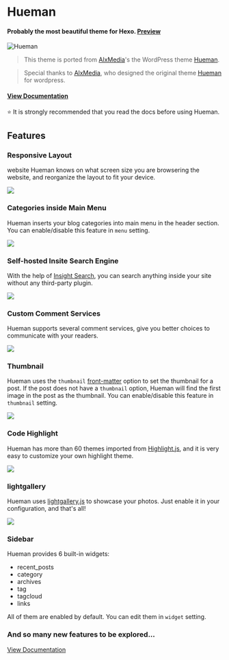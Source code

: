 # Hueman
#### Probably the most beautiful theme for Hexo. [Preview](http://ppoffice.github.io/hexo-theme-hueman/)

![Hueman](http://ppoffice.github.io/hexo-theme-hueman/gallery/screenshot.jpg "")

> This theme is ported from [AlxMedia](https://github.com/AlxMedia)'s the WordPress theme [Hueman](https://github.com/AlxMedia/hueman).

> Special thanks to [AlxMedia](https://github.com/AlxMedia), who designed the original theme [Hueman](https://github.com/AlxMedia/hueman) for wordpress.

#### [View Documentation](https://github.com/ppoffice/hexo-theme-hueman/wiki)
:star: It is strongly recommended that you read the docs before using Hueman.

## Features

### Responsive Layout
website
Hueman knows on what screen size you are browsering the website, and reorganize the layout to fit your device.

![](http://ppoffice.github.io/hexo-theme-hueman/gallery/responsive.jpg "")

### Categories inside Main Menu

Hueman inserts your blog categories into main menu in the header section. You can enable/disable this feature in `menu` setting.

![](http://ppoffice.github.io/hexo-theme-hueman/gallery/main-menu.jpg "")

### Self-hosted Insite Search Engine
With the help of [Insight Search](https://github.com/ppoffice/hexo-theme-hueman/wiki/Search#insight-search), you can search anything inside your site without any third-party plugin.

![](http://ppoffice.github.io/hexo-theme-hueman/gallery/insight-search.png "")

### Custom Comment Services
Hueman supports several comment services, give you better choices to communicate with your readers.

![](http://ppoffice.github.io/hexo-theme-hueman/gallery/custom-comments.png "")

### Thumbnail

Hueman uses the `thumbnail` [front-matter](https://hexo.io/docs/front-matter.html) option to set the thumbnail for a post. If the post does not have a `thumbnail` option, Hueman will find the first image in the post as the thumbnail. You can enable/disable this feature in `thumbnail` setting.

![](http://ppoffice.github.io/hexo-theme-hueman/gallery/thumbnail.jpg "")

### Code Highlight
Hueman has more than 60 themes imported from [Highlight.js](https://github.com/isagalaev/highlight.js), and it is very easy to customize your own highlight theme.

![](http://ppoffice.github.io/hexo-theme-hueman/gallery/code-highlight.png "")

### lightgallery

Hueman uses [lightgallery.js](https://sachinchoolur.github.io/lightgallery.js/) to showcase your photos. Just enable it in your configuration, and that's all!

![](http://ppoffice.github.io/hexo-theme-hueman/gallery/lightgallery.jpg "")

### Sidebar

Hueman provides 6 built-in widgets:

- recent_posts
- category
- archives
- tag
- tagcloud
- links

All of them are enabled by default. You can edit them in `widget` setting.

### And so many new features to be explored...
[View Documentation](https://github.com/ppoffice/hexo-theme-hueman/wiki)
